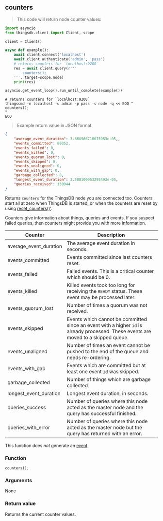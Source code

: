## counters

> This code will return node counter values:

```python
import asyncio
from thingsdb.client import Client, scope

client = Client()

async def example():
    await client.connect('localhost')
    await client.authenticate('admin', 'pass')
    # returns counters for `localhost:9200`
    res = await client.query(r'''
        counters();
    ''', target=scope.node)
    print(res)

asyncio.get_event_loop().run_until_complete(example())
```

```shell
# returns counters for `localhost:9200`
thingscmd -n localhost -u admin -p pass -s node -q << EOQ "
counters();
"
EOQ
```

> Example return value in JSON format

```json
{
    "average_event_duration": 3.368566710075053e-05,,
    "events_committed": 80352,
    "events_failed": 0,
    "events_killed": 0,
    "events_quorum_lost": 0,
    "events_skipped": 0,
    "events_unaligned": 0,
    "events_with_gap": 0,
    "garbage_collected": 0,
    "longest_event_duration": 3.508100053295493e-05,
    "queries_received": 130944
}
```

Returns `counters` for the ThingsDB node you are connected too. Counters start all at zero when ThingsDB
is started, or when the counters are reset by using [reset_counters()'](#reset_counters).

Counters give information about things, queries and events. If you suspect failed queries, then
counters might provide you with more information.

Counter | Description
------- | -----------
average_event_duration | The average event duration in seconds.
events_committed | Events committed since last counters reset.
events_failed | Failed events. This is a critical counter which should be 0.
events_killed | Killed events took too long for receiving the `READY` status. These event may be processed later.
events_quorum_lost | Number of times a quorum was not received.
events_skipped | Events which cannot be committed since an event with a higher `id` is already processed. These events are moved to a skipped queue.
events_unaligned | Number of times an event cannot be pushed to the end of the queue and needs re-ordering.
events_with_gap | Events which are committed but at least one event `id` was skipped.
garbage_collected | Number of things which are garbage collected.
longest_event_duration | Longest event duration, in seconds.
queries_success | Number of queries where this node acted as the master node and the query has successful finished.
queries_with_error | Number of queries where this node acted as the master node but the query has returned with an error.

This function does *not* generate an [event](#events).

### Function
`counters();`

### Arguments
None

### Return value
Returns the current counter values.
